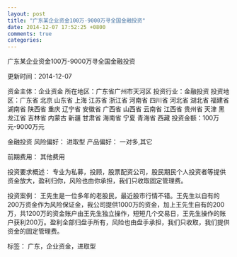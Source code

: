 ```yaml
---
layout: post
title: "广东某企业资金100万-9000万寻全国金融投资"
date: 2014-12-07 17:52:25 +0800
comments: true
categories: 
---
```

广东某企业资金100万-9000万寻全国金融投资



更新时间：2014-12-07

资金主体：企业资金
所在地区：广东省广州市天河区
投资行业：金融投资
投资地区：广东省 北京 山东省 上海 江苏省 浙江省 河南省 四川省 河北省 湖北省 福建省 湖南省 陕西省 重庆 辽宁省 安徽省 广西省 山西省 云南省 江西省 贵州省 天津 黑龙江省 吉林省 内蒙古 新疆 甘肃省 海南省 宁夏 青海省 西藏
投资金额：100万元-9000万元

金融投资
风险偏好：
                            进取型 
                                                                                产品偏好：
                            一对多,其它

前期费用：
其他费用

投资要求概述：
专业为私募，投顾，股票配资公司，股民期民个人投资者等提供资金放大，盈利归你，风险也由你承担，我们只收取固定管理费。

投资案例：
王先生是一位多年的老股民，最近股市行情不错。王先生以自有的200万资金作为风险保证金，我公司提供1000万的资金，加上王先生自有的200万，共1200万的资金账户由王先生独立操作，短短几个交易日，王先生操作的账户获利200万。盈利全部归盘手所有，风险也由盘手承担，我们只收取，我们提供资金的固定管理费。

标签：
广东，企业资金，进取型

